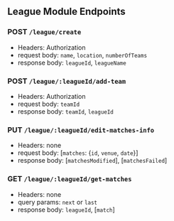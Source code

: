 ## League Module Endpoints


### POST `/league/create`

* Headers: Authorization
* request body: `name`, `location`, `numberOfTeams`
* response body: `leagueId`, `leagueName`


### POST `/league/:leagueId/add-team`

* Headers: Authorization
* request body: `teamId`
* response body: `teamId`, `leagueId`


### PUT `/league/:leagueId/edit-matches-info`

* Headers: none
* request body: [`matches`: {`id`, `venue`, `date`}]
* response body: [`matchesModified`], [`matchesFailed`]


### GET `/league/:leagueId/get-matches`

* Headers: none
* query params: `next` or `last`
* response body: `leagueId`, [`match`]